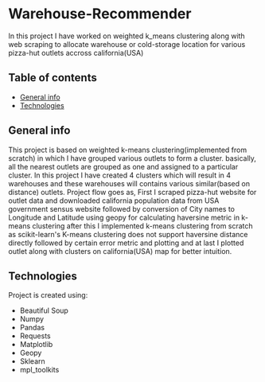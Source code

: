 # Warehouse-Recommender
In this project I have worked on weighted k_means clustering along with web scraping to allocate warehouse or cold-storage location for various pizza-hut outlets accross california(USA)


## Table of contents
* [General info](#general-info)
* [Technologies](#technologies)


## General info
This project is based on weighted k-means clustering(implemented from scratch) in which I have grouped various outlets to form a cluster. basically, all the nearest outlets are grouped as one and assigned to a particular cluster. In this project I have created 4 clusters which will result in 4 warehouses and these warehouses will contains various similar(based on distance) outlets. Project flow goes as, First I scraped pizza-hut website for outlet data and downloaded california population data from USA government sensus website followed by conversion of City names to Longitude and Latitude using geopy for calculating haversine metric in k-means clustering after this I implemented k-means clustering from scratch as scikit-learn's K-means clustering does not support haversine distance directly followed by certain error metric and plotting and at last I plotted outlet along with clusters on california(USA) map for better intuition.

	
## Technologies
Project is created using:
* Beautiful Soup
* Numpy
* Pandas
* Requests
* Matplotlib
* Geopy
* Sklearn
* mpl_toolkits
